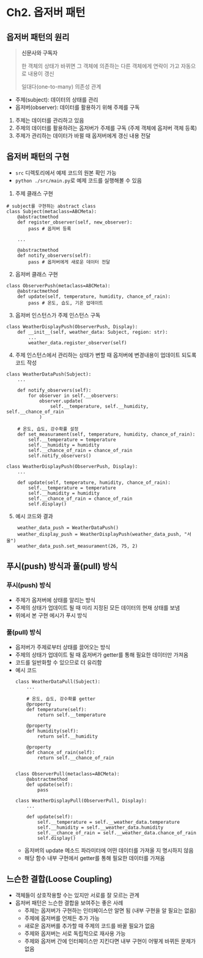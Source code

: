 # Ch2. 옵저버 패턴
## 옵저버 패턴의 원리
> **신문사와 구독자**
> 
> 한 객체의 상태가 바뀌면 그 객체에 의존하는 다른 객체에게 연락이 가고 자동으로 내용이 갱신
> 
> 일대다(one-to-many) 의존성 관계

- 주제(subject): 데이터의 상태를 관리
- 옵저버(observer): 데이터를 활용하기 위해 주제를 구독

1. 주제는 데이터를 관리하고 있음
2. 주제의 데이터를 활용하려는 옵저버가 주제를 구독 (주제 객체에 옵저버 객체 등록)
3. 주제가 관리하는 데이터가 바뀔 때 옵저버에게 갱신 내용 전달



## 옵저버 패턴의 구현
- `src` 디렉토리에서 예제 코드의 원본 확인 가능
- `python ./src/main.py`로 예제 코드를 실행해볼 수 있음

1. 주제 클래스 구현
```
# subject를 구현하는 abstract class
class Subject(metaclass=ABCMeta):
    @abstractmethod
    def register_observer(self, new_observer):
        pass # 옵저버 등록

    ...
    
    @abstractmethod
    def notify_observers(self):
        pass # 옵저버에게 새로운 데이터 전달
```

2. 옵저버 클래스 구현
```
class ObserverPush(metaclass=ABCMeta):
    @abstractmethod
    def update(self, temperature, humidity, chance_of_rain):
        pass # 온도, 습도, 기온 업데이트
```

3. 옵저버 인스턴스가 주제 인스턴스 구독
```
class WeatherDisplayPush(ObserverPush, Display):
    def __init__(self, weather_data: Subject, region: str):
        ...
        weather_data.register_observer(self)
```

4. 주제 인스턴스에서 관리하는 상태가 변할 때 옵저버에 변경내용이 업데이트 되도록 코드 작성
```
class WeatherDataPush(Subject):
    ...

    def notify_observers(self):
        for observer in self.__observers:
            observer.update(
                self.__temperature, self.__humidity, self.__chance_of_rain
            )
    
    # 온도, 습도, 강수확률 설정
    def set_measurament(self, temperature, humidity, chance_of_rain):
        self.__temperature = temperature
        self.__humidity = humidity
        self.__chance_of_rain = chance_of_rain
        self.notify_observers()

class WeatherDisplayPush(ObserverPush, Display):
    ...

    def update(self, temperature, humidity, chance_of_rain):
        self.__temperature = temperature
        self.__humidity = humidity
        self.__chance_of_rain = chance_of_rain
        self.display()
```

5. 예시 코드와 결과
```
    weather_data_push = WeatherDataPush()
    weather_display_push = WeatherDisplayPush(weather_data_push, "서울")
    weather_data_push.set_measurament(26, 75, 2)
```



## 푸시(push) 방식과 풀(pull) 방식
### 푸시(push) 방식
- 주제가 옵저버에 상태를 알리는 방식
- 주제의 상태가 업데이트 될 때 미리 지정된 모든 데이터의 현재 상태를 보냄
- 위에서 본 구현 에시가 푸시 방식

### 풀(pull) 방식
- 옵저버가 주제로부터 상태를 끌어오는 방식
- 주제의 상태가 업데이트 될 때 옵저버가 getter를 통해 필요한 데이터만 가져옴
- 코드를 일반화할 수 있으므로 더 유리함
- 예시 코드
    ```
    class WeatherDataPull(Subject):
        ...

        # 온도, 습도, 강수확률 getter
        @property
        def temperature(self):
            return self.__temperature
        
        @property
        def humidity(self):
            return self.__humidity
        
        @property
        def chance_of_rain(self):
            return self.__chance_of_rain
    

    class ObserverPull(metaclass=ABCMeta):
        @abstractmethod
        def update(self):
            pass

    class WeatherDisplayPull(ObserverPull, Display):
        ...

        def update(self):
            self.__temperature = self.__weather_data.temperature
            self.__humidity = self.__weather_data.humidity
            self.__chance_of_rain = self.__weather_data.chance_of_rain
            self.display()
    ```
    - 옵저버의 update 메소드 파라미터에 어떤 데이터를 가져올 지 명시하지 않음
    - 해당 함수 내부 구현에서 getter를 통해 필요한 데이터를 가져옴



## 느슨한 결합(Loose Coupling)

- 객체들이 상호작용할 수는 있지만 서로를 잘 모르는 관계
- 옵저버 패턴은 느슨한 결합을 보여주는 좋은 사례
  - 주제는 옵저버가 구현하는 인터페이스만 알면 됨 (내부 구현을 알 필요는 없음)
  - 주제에 옵저버를 언제든 추가 가능
  - 새로운 옵저버를 추가할 때 주제의 코드를 바꿀 필요가 없음
  - 주제와 옵저버는 서로 독립적으로 재사용 가능
  - 주제와 옵저버 간에 인터페이스만 지킨다면 내부 구현이 어떻게 바뀌든 문제가 없음
